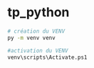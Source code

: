 # tp_python

```bash
# création du VENV
py -m venv venv
```

```bash
#activation du VENV
venv\scripts\Activate.ps1
```
